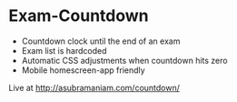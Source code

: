 # Exam-Countdown

- Countdown clock until the end of an exam
- Exam list is hardcoded
- Automatic CSS adjustments when countdown hits zero
- Mobile homescreen-app friendly

Live at http://asubramaniam.com/countdown/
